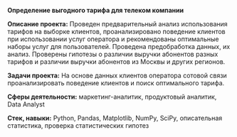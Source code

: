 **Определение выгодного тарифа для телеком компании**

**Описание проекта:**
Проведен предварительный анализ использования тарифов на выборке клиентов, проанализировано поведение клиентов при использовании услуг оператора и рекомендованы оптимальные наборы услуг для пользователей. Проведена предобработка данных, их анализ. Проверены гипотезы о различии выручки абонентов разных тарифов и различии выручки абонентов из Москвы и других регионов.

**Задачи проекта:**
На основе данных клиентов оператора сотовой связи проанализировать поведение клиентов и поиск оптимального тарифа.

**Сферы деятельности:** маркетинг-аналитик, продуктовый аналитик, Data Analyst

**Стек, навыки:** Python, Pandas, Matplotlib, NumPy, SciPy, описательная статистика, проверка статистических гипотез
